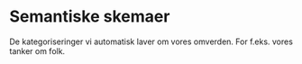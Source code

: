 # Semantiske skemaer
De kategoriseringer vi automatisk laver om vores omverden. For f.eks. vores tanker om folk.